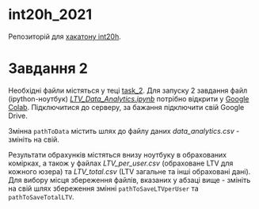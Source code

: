 # int20h_2021
Репозиторій для [хакатону int20h](https://int20h.best-kyiv.org/).

# Завдання 2
Необхідні файли містяться у теці [task_2](https://github.com/Edocksil/int20h_2021/tree/main/task_2).
Для запуску 2 завдання файл (ipython-ноутбук) [*LTV_Data_Analytics.ipynb*](https://github.com/Edocksil/int20h_2021/blob/main/task_2/LTV_Data_Analytics.ipynb) потрібно відкрити у [Google Colab](https://colab.research.google.com/). Підключитися до серверу, за бажання підключити свій Google Drive.

Змінна ```pathToData``` містить шлях до файлу даних *data_analytics.csv* - змініть на свій.

Результати обрахунків містяться внизу ноутбуку в обрахованих комірках, а також у файлах *LTV_per_user.csv* (обраховане LTV для кожного юзера) та *LTV_total.csv* (LTV загальне та інші обраховані дані).
Для вибору місця збереження файлів, вказаних у абзаці вище - змініть на свій шлях збереження змінні ```pathToSaveLTVperUser``` та ```pathToSaveTotalLTV```.
